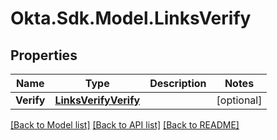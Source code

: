 # Okta.Sdk.Model.LinksVerify

## Properties

Name | Type | Description | Notes
------------ | ------------- | ------------- | -------------
**Verify** | [**LinksVerifyVerify**](LinksVerifyVerify.md) |  | [optional] 

[[Back to Model list]](../README.md#documentation-for-models) [[Back to API list]](../README.md#documentation-for-api-endpoints) [[Back to README]](../README.md)

